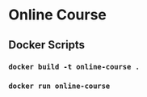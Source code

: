 # Online Course

## Docker Scripts

### `docker build -t online-course .`

### `docker run online-course`
